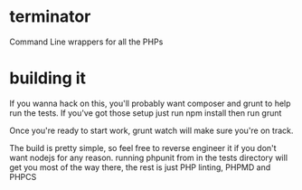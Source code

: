 terminator
==========

Command Line wrappers for all the PHPs


building it
===========

If you wanna hack on this, you'll probably want composer and grunt to help run the tests. If you've got those setup just run
    npm install
then run
    grunt

Once you're ready to start work,
    grunt watch
will make sure you're on track.

The build is pretty simple, so feel free to reverse engineer it if you don't want nodejs for any reason. running
    phpunit
from in the tests directory will get you most of the way there, the rest is just PHP linting, PHPMD and PHPCS
